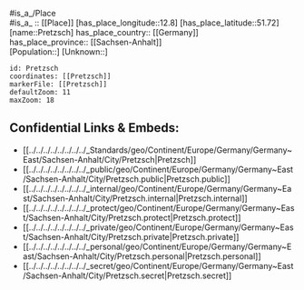 ﻿---
location: [51.72,12.8] 
mapzoom: [7,12] 
mapmarker: city 
type: City
tags:
- geo/City


SpocWebEntityId: 33519
isDeleted: false
confidential: public

---
#is_a_/Place  
#is_a_ :: [[Place]] 
[has_place_longitude::12.8] 
[has_place_latitude::51.72] 
[name::Pretzsch] 
has_place_country:: [[Germany]]  
has_place_province:: [[Sachsen-Anhalt]]  
[Population::] 
[Unknown::] 


```leaflet
id: Pretzsch
coordinates: [[Pretzsch]] 
markerFile: [[Pretzsch]] 
defaultZoom: 11 
maxZoom: 18
```


## Confidential Links & Embeds: 
- [[../../../../../../../../_Standards/geo/Continent/Europe/Germany/Germany~East/Sachsen-Anhalt/City/Pretzsch|Pretzsch]] 
- [[../../../../../../../../_public/geo/Continent/Europe/Germany/Germany~East/Sachsen-Anhalt/City/Pretzsch.public|Pretzsch.public]] 
- [[../../../../../../../../_internal/geo/Continent/Europe/Germany/Germany~East/Sachsen-Anhalt/City/Pretzsch.internal|Pretzsch.internal]] 
- [[../../../../../../../../_protect/geo/Continent/Europe/Germany/Germany~East/Sachsen-Anhalt/City/Pretzsch.protect|Pretzsch.protect]] 
- [[../../../../../../../../_private/geo/Continent/Europe/Germany/Germany~East/Sachsen-Anhalt/City/Pretzsch.private|Pretzsch.private]] 
- [[../../../../../../../../_personal/geo/Continent/Europe/Germany/Germany~East/Sachsen-Anhalt/City/Pretzsch.personal|Pretzsch.personal]] 
- [[../../../../../../../../_secret/geo/Continent/Europe/Germany/Germany~East/Sachsen-Anhalt/City/Pretzsch.secret|Pretzsch.secret]] 

